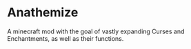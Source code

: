# Anathemize
A minecraft mod with the goal of vastly expanding Curses and Enchantments, as well as their functions.
